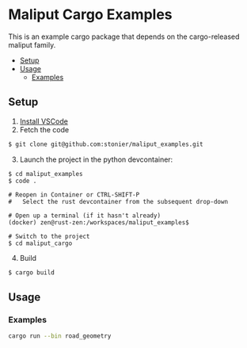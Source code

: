 # Maliput Cargo Examples <!-- omit from toc -->

This is an example cargo package that depends on the cargo-released maliput family.

- [Setup](#setup)
- [Usage](#usage)
  - [Examples](#examples)

## Setup

1. [Install VSCode](https://code.visualstudio.com/docs/setup/linux)
2. Fetch the code

```bash
$ git clone git@github.com:stonier/maliput_examples.git
```

3. Launch the project in the python devcontainer:

```
$ cd maliput_examples
$ code .

# Reopen in Container or CTRL-SHIFT-P
#   Select the rust devcontainer from the subsequent drop-down

# Open up a terminal (if it hasn't already)
(docker) zen@rust-zen:/workspaces/maliput_examples$

# Switch to the project
$ cd maliput_cargo
```

4. Build

```bash
$ cargo build
```

## Usage

### Examples

```sh
cargo run --bin road_geometry
```
